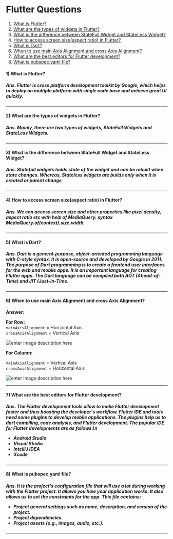 <h1>Flutter Questions</h1>
<!--
<h4 id="">4) </h4>
<h5>Ans. </h5>
<hr>
-->
<ol>
<a href="#1"><li>What is Flutter?</li></a>
<a href="#2"><li> What are the types of widgets in Flutter?</li></a>
<a href="#3"><li>What is the difference between StateFull Widget and StateLess Widget?</li></a>
<a href="#4"><li>How to access screen size(aspect ratio) in Flutter?</li></a>
<a href="#5"><li>What is Dart?</li></a>
 <a href="#6"><li>When to use main Axis Alignment and cross Axis Alignment?</li></a>
 <a href="#7"><li>What are the best editors for Flutter development?</li></a>
 <a href="#8"><li>What is pubspec.yaml file?</li></a>
</ol>

<!--Question And Answer Start-->
<h4 id="1">1) What is Flutter? </h4>
<h5>Ans. Flutter is cross platform development toolkit by Google, which helps to deploy on multiple platform with single code base and achieve great UI quickly.</h5>
<hr>
<h4 id="2">2) What are the types of widgets in Flutter? </h4>
<h5>Ans. Mainly, there are two types of widgets, StateFull Widgets and StateLess Widgets.</h5>
<hr>
<h4 id="3">3)  What is the difference between StateFull Widget and StateLess Widget?</h4>
<h5>Ans. Statefull widgets holds state of the widget and can be rebuilt when state changes. Whereas, Stateless widgets are builds only when it is created or parent change</h5>
<hr>
<h4 id="4">4) How to access screen size(aspect ratio) in Flutter?</h4>
<h5>Ans. We can access screen size and other properties like pixel density, aspect ratio etc with help of MediaQuery. syntax MediaQuery.of(context).size.width.</h5>
<hr>
<h4 id="5">5) What is Dart?</h4>
<h5>Ans. Dart is a general-purpose, object-oriented programming language with C-style syntax. It is open-source and developed by Google in 2011. The purpose of Dart programming is to create a frontend user interfaces for the web and mobile apps. It is an important language for creating Flutter apps. The Dart language can be compiled both AOT (Ahead-of-Time) and JIT (Just-in-Time.</h5>
<hr>
<h4 id="6">6) When to use main Axis Alignment and cross Axis Alignment?</h4>
<p dir="auto"><strong>Answer:</strong></p>
<p dir="auto"><strong>For Row:</strong><br>
<code>mainAxisAlignment</code> = Horizontal Axis<br>
<code>crossAxisAlignment</code> = Vertical Axis</p>
<p dir="auto"><img src="https://camo.githubusercontent.com/113d25fccbd440f005a911122be73937f6fdee5e1997c8bde01e602dc7348203/68747470733a2f2f692e737461636b2e696d6775722e636f6d2f61797048722e706e67" alt="enter image description here" data-canonical-src="https://i.stack.imgur.com/aypHr.png" style="max-width: 100%;"></p>
<p dir="auto"><strong>For Column:</strong></p>
<p dir="auto"><code>mainAxisAlignment</code> = Vertical Axis<br>
<code>crossAxisAlignment</code> = Horizontal Axis</p>
<p dir="auto"><img src="https://camo.githubusercontent.com/670c09b227165fd3a83a56863f44d1a3bff5e4b25e7d26a7e9cee628472c22d7/68747470733a2f2f692e737461636b2e696d6775722e636f6d2f65736557462e706e67" alt="enter image description here" data-canonical-src="https://i.stack.imgur.com/eseWF.png" style="max-width: 100%;"></p>
<hr>
<h4 id="7">7) What are the best editors for Flutter development?</h4>
<h5>Ans. The Flutter development tools allow to make Flutter development faster and thus boosting the developer's workflow. Flutter IDE and tools need some plugins to develop mobile applications. The plugins help us to dart compiling, code analysis, and Flutter development. The popular IDE for Flutter developments are as follows:\n
<ul>
<li>Android Studio</li>
<li>Visual Studio</li>
<li>IntelliJ IDEA</li>
<li>Xcode</li></ul></h5>
<hr>
<h4 id="8">8) What is pubspec.yaml file?</h4>
<h5>Ans. It is the project's configuration file that will use a lot during working with the Flutter project. It allows you how your application works. It also allows us to set the constraints for the app. This file contains:<br/>
<ul>
<li>Project general settings such as name, description, and version of the project.</li>
<li>Project dependencies.</li>
<li>Project assets (e.g., images, audio, etc.).</li>
</ul>
</h5>
<hr>